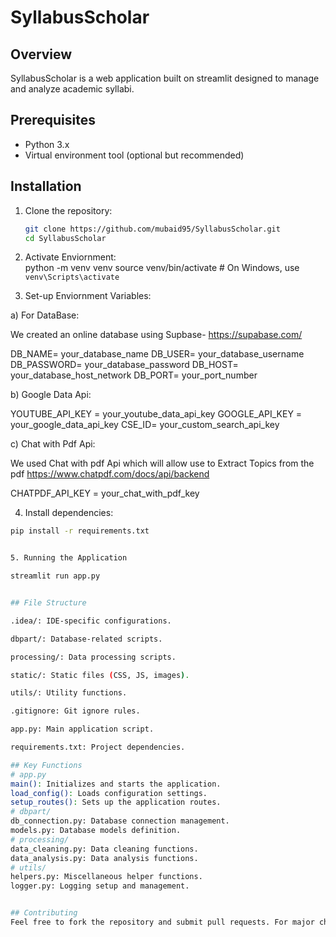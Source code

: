 # SyllabusScholar

## Overview

SyllabusScholar is a web application built on streamlit designed to manage and analyze academic syllabi.

## Prerequisites

- Python 3.x
- Virtual environment tool (optional but recommended)

## Installation

1. Clone the repository:
   ```sh
   git clone https://github.com/mubaid95/SyllabusScholar.git
   cd SyllabusScholar

2. Activate Enviornment:      
   python -m venv venv
   source venv/bin/activate  # On Windows, use `venv\Scripts\activate`

3. Set-up Enviornment Variables:
   
 a) For DataBase: 
 
We created an online database using Supbase- 
https://supabase.com/

DB_NAME= your_database_name
DB_USER= your_database_username
DB_PASSWORD= your_database_password
DB_HOST= your_database_host_network
DB_PORT= your_port_number

 b) Google Data Api:

YOUTUBE_API_KEY = your_youtube_data_api_key
GOOGLE_API_KEY = your_google_data_api_key
CSE_ID= your_custom_search_api_key

c) Chat with Pdf Api:

We used Chat with pdf Api which will allow use to Extract Topics from the pdf
https://www.chatpdf.com/docs/api/backend

CHATPDF_API_KEY = your_chat_with_pdf_key

4.  Install dependencies:
   ```sh
   pip install -r requirements.txt


5. Running the Application 

  streamlit run app.py


## File Structure

.idea/: IDE-specific configurations.

dbpart/: Database-related scripts.

processing/: Data processing scripts.

static/: Static files (CSS, JS, images).

utils/: Utility functions.

.gitignore: Git ignore rules.

app.py: Main application script.

requirements.txt: Project dependencies.

## Key Functions
# app.py
main(): Initializes and starts the application.
load_config(): Loads configuration settings.
setup_routes(): Sets up the application routes.
# dbpart/
db_connection.py: Database connection management.
models.py: Database models definition.
# processing/
data_cleaning.py: Data cleaning functions.
data_analysis.py: Data analysis functions.
# utils/
helpers.py: Miscellaneous helper functions.
logger.py: Logging setup and management.


## Contributing
Feel free to fork the repository and submit pull requests. For major changes, please open an issue first to discuss what you would like to change.

